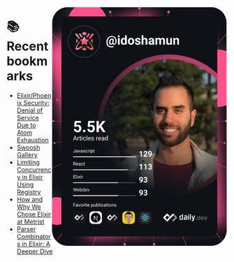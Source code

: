 <a href="https://app.daily.dev/idoshamun"><img src="https://raw.githubusercontent.com/idoshamun/idoshamun/devcard/devcard.svg" align='right' width="400" alt="Ido Shamun's Dev Card"/></a>

# 📚 Recent bookmarks
<!-- BOOKMARKS:START -->
- [Elixir/Phoenix Security: Denial of Service Due to Atom Exhaustion](https://app.daily.dev/posts/cEqPemerT?utm_source=rss&utm_medium=bookmarks&utm_campaign=28849d86070e4c099c877ab6837c61f0)
- [Swoosh Gallery](https://app.daily.dev/posts/zQCEnRv7a?utm_source=rss&utm_medium=bookmarks&utm_campaign=28849d86070e4c099c877ab6837c61f0)
- [Limiting Concurrency in Elixir Using Registry](https://app.daily.dev/posts/ar8YFiqFo?utm_source=rss&utm_medium=bookmarks&utm_campaign=28849d86070e4c099c877ab6837c61f0)
- [How and Why We Chose Elixir at Metrist](https://app.daily.dev/posts/n56lyB039?utm_source=rss&utm_medium=bookmarks&utm_campaign=28849d86070e4c099c877ab6837c61f0)
- [Parser Combinators in Elixir: A Deeper Dive](https://app.daily.dev/posts/czJPai9Pu?utm_source=rss&utm_medium=bookmarks&utm_campaign=28849d86070e4c099c877ab6837c61f0)
<!-- BOOKMARKS:END -->
